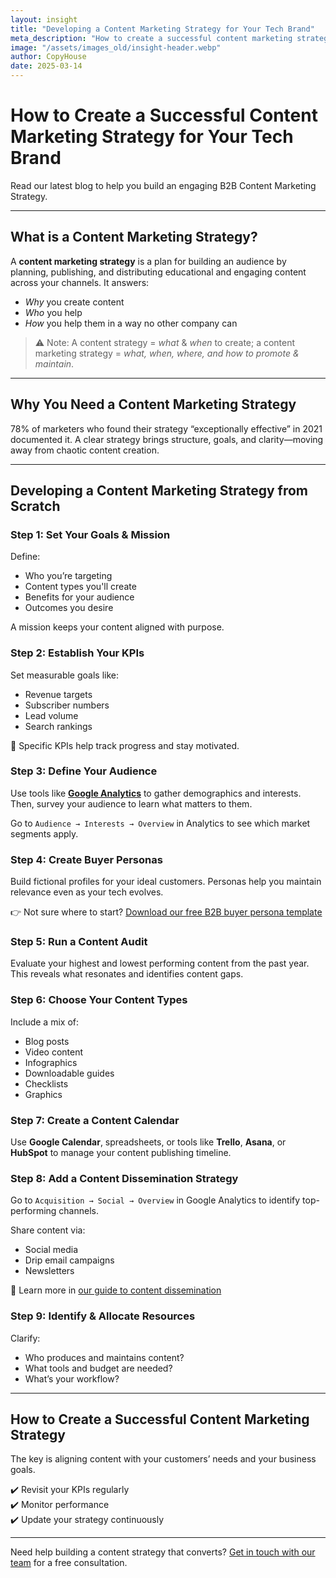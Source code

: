 ```yaml
---
layout: insight
title: "Developing a Content Marketing Strategy for Your Tech Brand"
meta_description: "How to create a successful content marketing strategy for your tech brand, from goals to execution."
image: "/assets/images_old/insight-header.webp"
author: CopyHouse
date: 2025-03-14
---
```


# How to Create a Successful Content Marketing Strategy for Your Tech Brand

Read our latest blog to help you build an engaging B2B Content Marketing Strategy.

---

## What is a Content Marketing Strategy?

A **content marketing strategy** is a plan for building an audience by planning, publishing, and distributing educational and engaging content across your channels. It answers:

- *Why* you create content  
- *Who* you help  
- *How* you help them in a way no other company can  

> ⚠️ Note: A content strategy = *what* & *when* to create; a content marketing strategy = *what, when, where, and how to promote & maintain*.

---

## Why You Need a Content Marketing Strategy

78% of marketers who found their strategy “exceptionally effective” in 2021 documented it. A clear strategy brings structure, goals, and clarity—moving away from chaotic content creation.

---

## Developing a Content Marketing Strategy from Scratch

### Step 1: Set Your Goals & Mission

Define:

- Who you’re targeting  
- Content types you'll create  
- Benefits for your audience  
- Outcomes you desire  

A mission keeps your content aligned with purpose.

### Step 2: Establish Your KPIs

Set measurable goals like:

- Revenue targets  
- Subscriber numbers  
- Lead volume  
- Search rankings  

🎯 Specific KPIs help track progress and stay motivated.

### Step 3: Define Your Audience

Use tools like [**Google Analytics**](https://analytics.google.com/analytics/web/#/p419664365/reports/intelligenthome) to gather demographics and interests. Then, survey your audience to learn what matters to them.

Go to `Audience → Interests → Overview` in Analytics to see which market segments apply.

### Step 4: Create Buyer Personas

Build fictional profiles for your ideal customers. Personas help you maintain relevance even as your tech evolves.

👉 Not sure where to start? [Download our free B2B buyer persona template](https://www.copyhouse.io/insights/a-step-by-step-guide-on-building-your-b2b-customer-avatar)

### Step 5: Run a Content Audit

Evaluate your highest and lowest performing content from the past year. This reveals what resonates and identifies content gaps.

### Step 6: Choose Your Content Types

Include a mix of:

- Blog posts  
- Video content  
- Infographics  
- Downloadable guides  
- Checklists  
- Graphics  

### Step 7: Create a Content Calendar

Use **Google Calendar**, spreadsheets, or tools like **Trello**, **Asana**, or **HubSpot** to manage your content publishing timeline.

### Step 8: Add a Content Dissemination Strategy

Go to `Acquisition → Social → Overview` in Google Analytics to identify top-performing channels.

Share content via:

- Social media  
- Drip email campaigns  
- Newsletters  

📘 Learn more in [our guide to content dissemination](https://www.copyhouse.io/insights/the-importance-of-content-planning)

### Step 9: Identify & Allocate Resources

Clarify:

- Who produces and maintains content?  
- What tools and budget are needed?  
- What’s your workflow?

---

## How to Create a Successful Content Marketing Strategy

The key is aligning content with your customers’ needs and your business goals.

✔️ Revisit your KPIs regularly  
✔️ Monitor performance  
✔️ Update your strategy continuously

---
Need help building a content strategy that converts? [Get in touch with our team](https://www.copyhouse.io/contact) for a free consultation.
